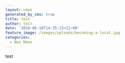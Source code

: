 ```yaml
---
layout: news
generated_by_cms: true
title: test
author: test
date: '2018-05-18T14:35:25+12:00'
feature_image: /images/uploads/becoming-a-local.jpg
categories:
  - Nav News
---
```

test
